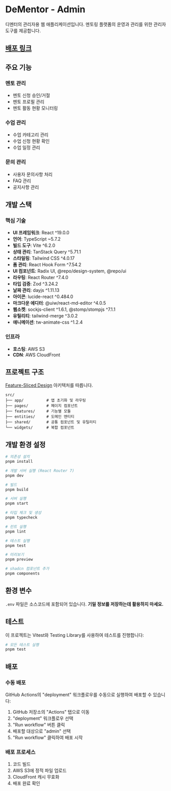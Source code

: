 # DeMentor - Admin

디멘터의 관리자용 웹 애플리케이션입니다. 멘토링 플랫폼의 운영과 관리를 위한 관리자 도구를 제공합니다.

## [배포 링크](https://admin.dementor.site)

## 주요 기능

### 멘토 관리

- 멘토 신청 승인/거절
- 멘토 프로필 관리
- 멘토 활동 현황 모니터링

### 수업 관리

- 수업 카테고리 관리
- 수업 신청 현황 확인
- 수업 일정 관리

### 문의 관리

- 사용자 문의사항 처리
- FAQ 관리
- 공지사항 관리

## 개발 스택

### 핵심 기술

- **UI 프레임워크**: React ^19.0.0
- **언어**: TypeScript ~5.7.2
- **빌드 도구**: Vite ^6.2.0
- **상태 관리**: TanStack Query ^5.71.1
- **스타일링**: Tailwind CSS ^4.0.17
- **폼 관리**: React Hook Form ^7.54.2
- **UI 컴포넌트**: Radix UI, @repo/design-system, @repo/ui
- **라우팅**: React Router ^7.4.0
- **타입 검증**: Zod ^3.24.2
- **날짜 관리**: dayjs ^1.11.13
- **아이콘**: lucide-react ^0.484.0
- **마크다운 에디터**: @uiw/react-md-editor ^4.0.5
- **웹소켓**: sockjs-client ^1.6.1, @stomp/stompjs ^7.1.1
- **유틸리티**: tailwind-merge ^3.0.2
- **애니메이션**: tw-animate-css ^1.2.4

### 인프라

- **호스팅**: AWS S3
- **CDN**: AWS CloudFront

## 프로젝트 구조

[Feature-Sliced Design](https://feature-sliced.design) 아키텍처를 따릅니다.

```
src/
├── app/          # 앱 초기화 및 라우팅
├── pages/        # 페이지 컴포넌트
├── features/     # 기능별 모듈
├── entities/     # 도메인 엔티티
├── shared/       # 공통 컴포넌트 및 유틸리티
└── widgets/      # 복합 컴포넌트
```

## 개발 환경 설정

```bash
# 의존성 설치
pnpm install

# 개발 서버 실행 (React Router 7)
pnpm dev

# 빌드
pnpm build

# 서버 실행
pnpm start

# 타입 체크 및 생성
pnpm typecheck

# 린트 실행
pnpm lint

# 테스트 실행
pnpm test

# 미리보기
pnpm preview

# shadcn 컴포넌트 추가
pnpm components
```

## 환경 변수

`.env` 파일은 소스코드에 포함되어 있습니다. **기밀 정보를 저장하는데 활용하지 마세요.**

## 테스트

이 프로젝트는 Vitest와 Testing Library를 사용하여 테스트를 진행합니다:

```bash
# 모든 테스트 실행
pnpm test
```

## 배포

### 수동 배포

GitHub Actions의 "deployment" 워크플로우를 수동으로 실행하여 배포할 수 있습니다:

1. GitHub 저장소의 "Actions" 탭으로 이동
2. "deployment" 워크플로우 선택
3. "Run workflow" 버튼 클릭
4. 배포할 대상으로 "admin" 선택
5. "Run workflow" 클릭하여 배포 시작

### 배포 프로세스

1. 코드 빌드
2. AWS S3에 정적 파일 업로드
3. CloudFront 캐시 무효화
4. 배포 완료 확인
